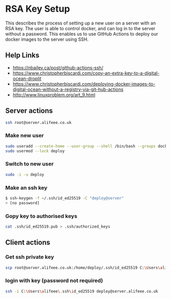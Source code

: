 # RSA Key Setup

This describes the process of setting up a new user on a server with an RSA key. The user is able to control docker, and can log in to the server without a password. This enables us to use GitHub Actions to deploy our docker images to the server using SSH.

## Help Links

- <https://nbailey.ca/post/github-actions-ssh/>
- <https://www.christopherbiscardi.com/copy-an-extra-key-to-a-digital-ocean-droplit>
- <https://www.christopherbiscardi.com/deploying-docker-images-to-digital-ocean-without-a-registry-via-git-hub-actions>
- <http://www.linuxproblem.org/art_9.html>

## Server actions

```bash
ssh root@server.alifeee.co.uk
```

### Make new user

```bash
sudo useradd --create-home --user-group --shell /bin/bash --groups docker deploy
sudo usermod --lock deploy
```

### Switch to new user

```bash
sudo -i -u deploy
```

### Make an ssh key

```bash
$ ssh-keygen -f ~/.ssh/id_ed25519 -C "deploy@server"
> [no password]
```

### Gopy key to authorised keys

```bash
cat .ssh/id_ed25519.pub > .ssh/authorized_keys
```

## Client actions

### Get ssh private key

```bash
scp root@server.alifeee.co.uk:/home/deploy/.ssh/id_ed25519 C:\Users\alifeee\.ssh
```

### login with key (password not required)

```bash
ssh -i C:\Users\alifeee\.ssh\id_ed25519 deploy@server.alifeee.co.uk
```
